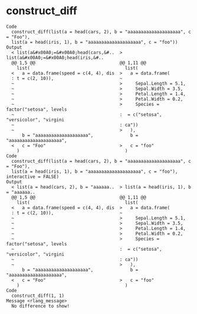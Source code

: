 # construct_diff

    Code
      construct_diff(list(a = head(cars, 2), b = "aaaaaaaaaaaaaaaaaaaa", c = "Foo"),
      list(a = head(iris, 1), b = "aaaaaaaaaaaaaaaaaaaa", c = "foo"))
    Output
      < list(a&#x00A0;=&#x00A0;head(cars,&#..  > list(a&#x00A0;=&#x00A0;head(iris,&#..
      @@ 1,5 @@                                @@ 1,11 @@                             
        list(                                    list(                                
      <   a = data.frame(speed = c(4, 4), dis  >   a = data.frame(                    
      : t = c(2, 10)),                         ~                                      
      ~                                        >     Sepal.Length = 5.1,              
      ~                                        >     Sepal.Width = 3.5,               
      ~                                        >     Petal.Length = 1.4,              
      ~                                        >     Petal.Width = 0.2,               
      ~                                        >     Species = factor("setosa", levels
      ~                                        :  = c("setosa", "versicolor", "virgini
      ~                                        : ca"))                                
      ~                                        >   ),                                 
          b = "aaaaaaaaaaaaaaaaaaaa",              b = "aaaaaaaaaaaaaaaaaaaa",        
      <   c = "Foo"                            >   c = "foo"                          
        )                                        )                                    
    Code
      construct_diff(list(a = head(cars, 2), b = "aaaaaaaaaaaaaaaaaaaa", c = "Foo"),
      list(a = head(iris, 1), b = "aaaaaaaaaaaaaaaaaaaa", c = "foo"), interactive = FALSE)
    Output
      < list(a = head(cars, 2), b = "aaaaaa..  > list(a = head(iris, 1), b = "aaaaaa..
      @@ 1,5 @@                                @@ 1,11 @@                             
        list(                                    list(                                
      <   a = data.frame(speed = c(4, 4), dis  >   a = data.frame(                    
      : t = c(2, 10)),                         ~                                      
      ~                                        >     Sepal.Length = 5.1,              
      ~                                        >     Sepal.Width = 3.5,               
      ~                                        >     Petal.Length = 1.4,              
      ~                                        >     Petal.Width = 0.2,               
      ~                                        >     Species = factor("setosa", levels
      ~                                        :  = c("setosa", "versicolor", "virgini
      ~                                        : ca"))                                
      ~                                        >   ),                                 
          b = "aaaaaaaaaaaaaaaaaaaa",              b = "aaaaaaaaaaaaaaaaaaaa",        
      <   c = "Foo"                            >   c = "foo"                          
        )                                        )                                    
    Code
      construct_diff(1, 1)
    Message <rlang_message>
      No difference to show!

